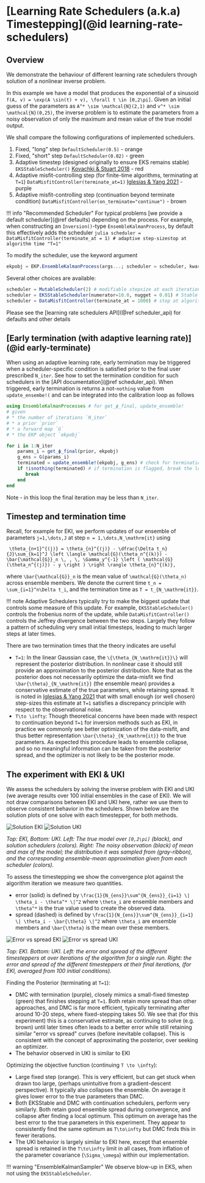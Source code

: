 # [Learning Rate Schedulers (a.k.a) Timestepping](@id learning-rate-schedulers)

## Overview 

We demonstrate the behaviour of different learning rate schedulers through solution of a nonlinear inverse problem.

In this example we have a model that produces the exponential of a sinusoid ``f(A, v) = \exp(A \sin(t) + v), \forall t \in [0,2\pi]``. Given an initial guess of the parameters as ``A^* \sim \mathcal{N}(2,1)`` and ``v^* \sim \mathcal{N}(0,25)``, the inverse problem is to estimate the parameters from a noisy observation of only the maximum and mean value of the true model output.

We shall compare the following configurations of implemented schedulers. 
1. Fixed, "long" step `DefaultScheduler(0.5)` - orange
2. Fixed, "short" step `DefaultScheduler(0.02)` - green
3. Adaptive timestep (designed originally to ensure EKS remains stable) `EKSStableScheduler()` [Kovachki & Stuart 2018](https://doi.org/10.1088/1361-6420/ab1c3a) - red
4. Adaptive misfit-controlling step (for finite-time algorithms, terminating at `T=1`) `DataMisfitController(terminate_at=1)` [Iglesias & Yang 2021](https://doi.org/10.1088/1361-6420/abd29b) - purple
5. Adaptive misfit-controlling step (continuation beyond terminate condition) `DataMisfitController(on_terminate="continue")` - brown

!!! info "Recommended Scheduler"
    For typical problems [we provide a default scheduler](@ref defaults) depending on the process. For example, when constructing an `Inversion()`-type `EnsembleKalmanProcess`, by default this effectively adds the scheduler
    ```julia
    scheduler = DataMisfitController(terminate_at = 1) # adaptive step-sizestop at algorithm time "T=1"
    ```

To modify the scheduler, use the keyword argument
```julia
ekpobj = EKP.EnsembleKalmanProcess(args...; scheduler = scheduler, kwargs...)
```
Several other choices are available:
```julia
scheduler = MutableScheduler(2) # modifiable stepsize at each iteration with default "2"
scheduler = EKSStableScheduler(numerator=10.0, nugget = 0.01) # Stable for EKS
scheduler = DataMisfitController(terminate_at = 1000) # stop at algorithm time "T=1000"
```
Please see the [learning rate schedulers API](@ref scheduler_api) for defaults and other details

## [Early termination (with adaptive learning rate)](@id early-terminate)

When using an adaptive learning rate, early termination may be triggered when a scheduler-specific condition is satisfied prior to the final user prescribed `N_iter`. See how to set the termination condition for such schedulers in the [API documentation](@ref scheduler_api). When triggered, early termination is returns a not-`nothing` value from `update_ensembe!(` and can be integrated into the calibration loop as follows

```julia
using EnsembleKalmanProcesses # for get_ϕ_final, update_ensemble!
# given
# * the number of iterations `N_iter`
# * a prior `prior`
# * a forward map `G`
# * the EKP object `ekpobj`

for i in 1:N_iter
    params_i = get_ϕ_final(prior, ekpobj)
    g_ens = G(params_i)
    terminated = update_ensemble!(ekpobj, g_ens) # check for termination
    if !isnothing(terminated) # if termination is flagged, break the loop
       break
    end
end 
```
Note - in this loop the final iteration may be less than `N_iter`.

## Timestep and termination time

Recall, for example for EKI, we perform updates of our ensemble of parameters ``j=1,\dots,J`` at step ``n = 1,\dots,N_\mathrm{it}`` using

`` \theta_{n+1}^{(j)} = \theta_{n}^{(j)} - \dfrac{\Delta t_n}{J}\sum_{k=1}^J \left \langle \mathcal{G}(\theta_n^{(k)}) - \bar{\mathcal{G}}_n \, , \, \Gamma_y^{-1} \left ( \mathcal{G}(\theta_n^{(j)}) - y \right ) \right \rangle \theta_{n}^{(k)},``

where ``\bar{\mathcal{G}}_n`` is the mean value of ``\mathcal{G}(\theta_n)``
across ensemble members. We denote the current time ``t_n = \sum_{i=1}^n\Delta t_i``, and the termination time as ``T = t_{N_\mathrm{it}}``.

!!! note 
    Adaptive Schedulers typically try to make the biggest update that controls some measure of this update. For example, `EKSStableScheduler()` controls the frobenius norm of the update, while `DataMisfitController()` controls the Jeffrey divergence between the two steps. Largely they follow a pattern of scheduling very small initial timesteps, leading to much larger steps at later times.

There are two termination times that the theory indicates are useful
- ``T=1``: In the linear Gaussian case, the ``\{\theta_{N_\mathrm{it}}\}`` will represent the posterior distribution. In nonlinear case it should still provide an approximation to the posterior distribution. Note that as the posterior does not necessarily optimize the data-misfit we find ``\bar{\theta}_{N_\mathrm{it}}`` (the ensemble mean) provides a conservative estimate of the true parameters, while retaining spread. It is noted in [Iglesias & Yang 2021](https://doi.org/10.1088/1361-6420/abd29b) that with small enough (or well chosen) step-sizes this estimate at ``T=1`` satisfies a discrepancy principle with respect to the observational noise.
- ``T\to \infty``: Though theoretical concerns have been made with respect to continuation beyond ``T=1`` for inversion methods such as EKI, in practice we commonly see better optimization of the data-misfit, and thus better representation ``\bar{\theta}_{N_\mathrm{it}}`` to the true parameters. As expected this procedure leads to ensemble collapse, and so no meaningful information can be taken from the posterior spread, and the optimizer is not likely to be the posterior mode.





## The experiment with EKI & UKI

We assess the schedulers by solving the inverse problem with EKI and UKI (we average results over 100 initial ensembles in the case of EKI). We will not draw comparisons between EKI and UKI here, rather we use them to observe consistent behavior in the schedulers. Shown below are the solution plots of one solve with each timestepper, for both methods. 

![Solution EKI](assets/ensemble_compare_scheduler.png) ![Solution UKI](assets/ensemble_uki_compare_scheduler.png)

*Top: EKI, Bottom: UKI. Left: The true model over ``[0,2\pi]`` (black), and solution schedulers (colors).
Right: The noisy observation (black) of mean and max of the model; the distribution it was sampled from (gray-ribbon), and the corresponding ensemble-mean approximation given from each scheduler (colors).*

To assess the timestepping we show the convergence plot against the algorithm iteration we measure two quantities.
- error (solid) is defined by ``\frac{1}{N_{ens}}\sum^{N_{ens}}_{i=1} \| \theta_i - \theta^* \|^2`` where ``\theta_i`` are ensemble members and ``\theta^*`` is the true value used to create the observed data.
- spread (dashed) is defined by ``\frac{1}{N_{ens}}\sum^{N_{ens}}_{i=1} \| \theta_i - \bar{\theta} \|^2`` where ``\theta_i`` are ensemble members and ``\bar{\theta}`` is the mean over these members.

![Error vs spread EKI](assets/error_vs_spread_over_iteration_compare_scheduler.png) ![Error vs spread UKI](assets/error_vs_spread_over_iteration_uki_compare_scheduler.png)

*Top: EKI. Bottom: UKI. Left: the error and spread of the different timesteppers at over iterations of the algorithm for a single run.
Right: the error and spread of the different timesteppers at their final iterations, (for EKI, averaged from 100 initial conditions).*

Finding the Posterior (terminating at ``T=1``):
 - DMC with termination (purple), closely mimics a small-fixed timestep (green) that finishes stepping at ``T=1``. Both retain more spread than other approaches, and DMC is far more efficient, typically terminating after around 10-20 steps, where fixed-stepping takes 50. We see that (for this experiment) this is a conservative estimate, as continuing to solve (e.g. brown) until later times often leads to a better error while still retaining similar "error vs spread" curves (before inevitable collapse). This is consistent with the concept of approximating the posterior, over seeking an optimizer.
- The behavior observed in UKI is similar to EKI

Optimizing the objective function (continuing ``T \to \infty``):
- Large fixed step (orange). This is very efficient, but can get stuck when drawn too large, (perhaps unintuitive from a gradient-descent perspective). It typically also collapses the ensemble. On average it gives lower error to the true parameters than DMC. 
 - Both EKSStable and DMC with continuation schedulers, perform very similarly. Both retain good ensemble spread during convergence, and collapse after finding a local optimum. This optimum on average has the best error to the true parameters in this experiment. They appear to consistently find the same optimum as ``T\to\infty`` but DMC finds this in fewer iterations.
- The UKI behavior is largely similar to EKI here, except that ensemble spread is retained in the ``T\to\infty`` limit in all cases, from inflation of the parameter covariance (``\Sigma_\omega``) within our implementation.


!!! warning "EnsembleKalmanSampler"
    We observe blow-up in EKS, when not using the `EKSStableScheduler`.